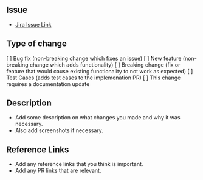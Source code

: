 ## Issue
* [Jira Issue Link]()

## Type of change
[ ] Bug fix (non-breaking change which fixes an issue)
[ ] New feature (non-breaking change which adds functionality)
[ ] Breaking change (fix or feature that would cause existing functionality to not work as expected)
[ ] Test Cases (adds test cases to the implemenation PR)
[ ] This change requires a documentation update

## Description
* Add some description on what changes you made and why it was necessary.
* Also add screenshots if necessary.

## Reference Links
* Add any reference links that you think is important.
* Add any PR links that are relevant.